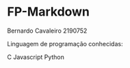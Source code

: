 # FP-Markdown
Bernardo  Cavaleiro
2190752

Linguagem de programação conhecidas:

C
Javascript
Python
